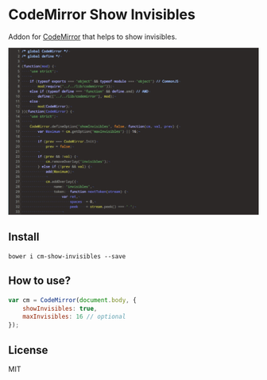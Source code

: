 # CodeMirror Show Invisibles

Addon for [CodeMirror](http://codemirror.net "CodeMirror") that helps to show invisibles.

![show-invisibles](https://raw.githubusercontent.com/coderaiser/cm-show-invisibles/master/img/show-invisibles.png "CodeMirror Show Invisibles")

## Install

```
bower i cm-show-invisibles --save
```

## How to use?

```js
var cm = CodeMirror(document.body, {
    showInvisibles: true,
    maxInvisibles: 16 // optional
});
```

## License

MIT
